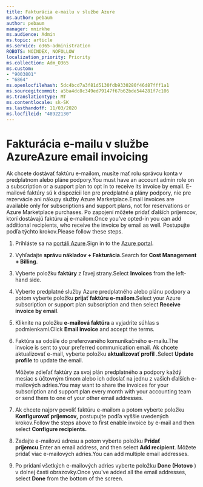 ```yaml
---
title: Fakturácia e-mailu v službe Azure
ms.author: pebaum
author: pebaum
manager: mnirkhe
ms.audience: Admin
ms.topic: article
ms.service: o365-administration
ROBOTS: NOINDEX, NOFOLLOW
localization_priority: Priority
ms.collection: Adm_O365
ms.custom:
- "9003801"
- "6864"
ms.openlocfilehash: 5dc4bcd7a3f81d5130fdb9330280f46d87fff1a1
ms.sourcegitcommit: a5ba4dc8c349ed79147f67b62bde544281f7c106
ms.translationtype: MT
ms.contentlocale: sk-SK
ms.lasthandoff: 11/03/2020
ms.locfileid: "48922130"
---
```

# <a name="azure-email-invoicing"></a><span data-ttu-id="5b1b1-102">Fakturácia e-mailu v službe Azure</span><span class="sxs-lookup"><span data-stu-id="5b1b1-102">Azure email invoicing</span></span>

<span data-ttu-id="5b1b1-103">Ak chcete dostávať faktúru e-mailom, musíte mať rolu správcu konta v predplatnom alebo pláne podpory.</span><span class="sxs-lookup"><span data-stu-id="5b1b1-103">You must have an account admin role on a subscription or a support plan to opt in to receive its invoice by email.</span></span> <span data-ttu-id="5b1b1-104">E-mailové faktúry sú k dispozícii len pre predplatné a plány podpory, nie pre rezervácie ani nákupy služby Azure Marketplace.</span><span class="sxs-lookup"><span data-stu-id="5b1b1-104">Email invoices are available only for subscriptions and support plans, not for reservations or Azure Marketplace purchases.</span></span> <span data-ttu-id="5b1b1-105">Po zapojení môžete pridať ďalších príjemcov, ktorí dostávajú faktúru aj e-mailom.</span><span class="sxs-lookup"><span data-stu-id="5b1b1-105">Once you've opted-in you can add additional recipients, who receive the invoice by email as well.</span></span> <span data-ttu-id="5b1b1-106">Postupujte podľa týchto krokov.</span><span class="sxs-lookup"><span data-stu-id="5b1b1-106">Please follow these steps.</span></span>

1. <span data-ttu-id="5b1b1-107">Prihláste sa na [portáli Azure](https://portal.azure.com/).</span><span class="sxs-lookup"><span data-stu-id="5b1b1-107">Sign in to the [Azure portal](https://portal.azure.com/).</span></span>
2. <span data-ttu-id="5b1b1-108">Vyhľadajte **správu nákladov + Fakturácia**.</span><span class="sxs-lookup"><span data-stu-id="5b1b1-108">Search for **Cost Management + Billing**.</span></span>
3. <span data-ttu-id="5b1b1-109">Vyberte položku **faktúry** z ľavej strany.</span><span class="sxs-lookup"><span data-stu-id="5b1b1-109">Select **Invoices** from the left-hand side.</span></span>
4. <span data-ttu-id="5b1b1-110">Vyberte predplatné služby Azure predplatného alebo plánu podpory a potom vyberte položku **prijať faktúru e-mailom**.</span><span class="sxs-lookup"><span data-stu-id="5b1b1-110">Select your Azure subscription or support plan subscription and then select **Receive invoice by email**.</span></span>
5. <span data-ttu-id="5b1b1-111">Kliknite na položku **e-mailová faktúra** a vyjadrite súhlas s podmienkami.</span><span class="sxs-lookup"><span data-stu-id="5b1b1-111">Click **Email invoice** and accept the terms.</span></span>
6. <span data-ttu-id="5b1b1-112">Faktúra sa odošle do preferovaného komunikačného e-mailu.</span><span class="sxs-lookup"><span data-stu-id="5b1b1-112">The invoice is sent to your preferred communication email.</span></span> <span data-ttu-id="5b1b1-113">Ak chcete aktualizovať e-mail, vyberte položku **aktualizovať profil** .</span><span class="sxs-lookup"><span data-stu-id="5b1b1-113">Select **Update profile** to update the email.</span></span>  

    <span data-ttu-id="5b1b1-114">Môžete zdieľať faktúry za svoj plán predplatného a podpory každý mesiac s účtovným tímom alebo ich odoslať na jednu z vašich ďalších e-mailových adries.</span><span class="sxs-lookup"><span data-stu-id="5b1b1-114">You may want to share the invoices for your subscription and support plan every month with your accounting team or send them to one of your other email addresses.</span></span>  

7. <span data-ttu-id="5b1b1-115">Ak chcete najprv povoliť faktúru e-mailom a potom vyberte položku **Konfigurovať príjemcov,** postupujte podľa vyššie uvedených krokov.</span><span class="sxs-lookup"><span data-stu-id="5b1b1-115">Follow the steps above to first enable invoice by e-mail and then select  **Configure recipients.**</span></span>
8. <span data-ttu-id="5b1b1-116">Zadajte e-mailovú adresu a potom vyberte položku **Pridať príjemcu**.</span><span class="sxs-lookup"><span data-stu-id="5b1b1-116">Enter an email address, and then select **Add recipient**.</span></span> <span data-ttu-id="5b1b1-117">Môžete pridať viac e-mailových adries.</span><span class="sxs-lookup"><span data-stu-id="5b1b1-117">You can add multiple email addresses.</span></span>
9. <span data-ttu-id="5b1b1-118">Po pridaní všetkých e-mailových adries vyberte položku **Done (Hotovo** ) v dolnej časti obrazovky.</span><span class="sxs-lookup"><span data-stu-id="5b1b1-118">Once you've added all the email addresses, select **Done** from the bottom of the screen.</span></span>

